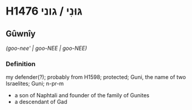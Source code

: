 # H1476 גּוּנִי / גוני

## Gûwnîy

_(goo-nee' | ɡoo-NEE | ɡoo-NEE)_

### Definition

my defender(?); probably from H1598; protected; Guni, the name of two Israelites; Guni; n-pr-m

- a son of Naphtali and founder of the family of Gunites
- a descendant of Gad
